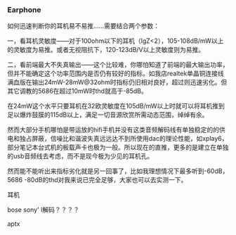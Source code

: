 ### Earphone

如何迅速判断你的耳机易不易推……需要结合两个参数：

一，看耳机灵敏度——对于100ohm以下的耳机（lgZ<2），105-108dB/mW以上的灵敏度为易推。或者无视阻抗下，120-123dB/V以上灵敏度则为易推。

二，看前端最大不失真输出——这个比较难，你哪怕知道了前端的最大输出功率，但并不能确定这个功率范围内是否仍有较好的指标。如我店realtek单晶铜连接线满血版在输出24mW-28mW@32ohm时指标仍旧相对良好，超过则迅速劣化。但其它调教的5686在超过10mW时thd就高于-85dB。

在24mW这个水平只要耳机在32欧灵敏度在105dB/mW以上时就可以将耳机推到足以爆炸鼓膜的115dB以上，满足一切音源欣赏所需动态范围，绰绰有余。

然而大部分手机哪怕是带运放的hifi手机并没有这类音频解码线有单独稳定的的供电和独占屏蔽，信噪比和谐波失真远远达不到所使用dac的理论性能，如xplay6，部分笔记本台式机的板载声卡也极为一般。所以现在的直推，更多的是建立在单独的usb音频线去考虑，而不是现今极为少见的耳机孔。

然而能不能听出来指标劣化就是另一回事了，比如我理想情况下最多听到-60dB，5686 -80dB的thd对我来说已完全足够，大家也可以去实测一下。





耳机

bose
sony'
l解码？？？？

aptx